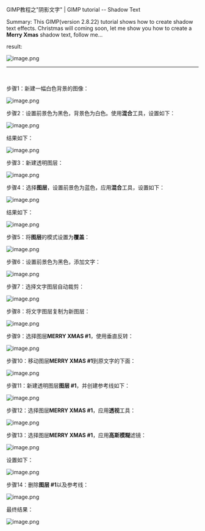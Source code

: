 GIMP教程之"阴影文字" | GIMP tutorial -- Shadow Text

Summary: This GIMP(version 2.8.22) tutorial shows how to create shadow text effects. 
Christmas will coming soon, let me show you how to create a **Merry Xmas** shadow text, follow me...

result:

![image.png](https://res.cloudinary.com/hpiynhbhq/image/upload/v1514005004/ujcfkwv4agw20pahcepk.png)

---
</br>

步骤1：新建一幅白色背景的图像：

![image.png](https://res.cloudinary.com/hpiynhbhq/image/upload/v1514000814/xxxxhaozdjcys6zjey2u.png)

步骤2：设置前景色为黑色，背景色为白色。使用**混合**工具，设置如下：

![image.png](https://res.cloudinary.com/hpiynhbhq/image/upload/v1514000992/e3bczt77mlkjjvjviyhm.png)

结果如下：

![image.png](https://res.cloudinary.com/hpiynhbhq/image/upload/v1514001029/jvcs6mtea7jjuq8ztm1t.png)

步骤3：新建透明图层：

![image.png](https://res.cloudinary.com/hpiynhbhq/image/upload/v1514001128/ong37ujjhmn8cf74aemz.png)

步骤4：选择**图层**，设置前景色为蓝色，应用**混合**工具，设置如下：

![image.png](https://res.cloudinary.com/hpiynhbhq/image/upload/v1514001226/miob0xp9aja9wfwbnxic.png)

结果如下：

![image.png](https://res.cloudinary.com/hpiynhbhq/image/upload/v1514001678/sgrrghkvj478buk1ch5x.png)

步骤5：将**图层**的模式设置为**覆盖**：

![image.png](https://res.cloudinary.com/hpiynhbhq/image/upload/v1514001728/oas11gmop0obopcx9n9e.png)

步骤6：设置前景色为黑色，添加文字：

![image.png](https://res.cloudinary.com/hpiynhbhq/image/upload/v1514003934/xthznrvnpuxqet3j8kvs.png)

步骤7：选择文字图层自动裁剪：

![image.png](https://res.cloudinary.com/hpiynhbhq/image/upload/v1514003981/zaookniqpi9guvpgd4by.png)

步骤8：将文字图层复制为新图层：

![image.png](https://res.cloudinary.com/hpiynhbhq/image/upload/v1514004018/spujqimhklsiozsfopdb.png)

步骤9：选择图层**MERRY XMAS #1**，使用垂直反转：

![image.png](https://res.cloudinary.com/hpiynhbhq/image/upload/v1514004060/zcogn1o44prip078xub2.png)

步骤10：移动图层**MERRY XMAS #1**到原文字的下面：

![image.png](https://res.cloudinary.com/hpiynhbhq/image/upload/v1514004104/rhnsdeuwnp2ipwxbtgeq.png)

步骤11：新建透明图层**图层 #1**，并创建参考线如下：

![image.png](https://res.cloudinary.com/hpiynhbhq/image/upload/v1514004408/dy7wmwlx67fvdctdmspy.png)

步骤12：选择图层**MERRY XMAS #1**，应用**透视**工具：

![image.png](https://res.cloudinary.com/hpiynhbhq/image/upload/v1514004500/n1rccy9txts4oqak8ksu.png)

步骤13：选择图层**MERRY XMAS #1**，应用**高斯模糊**滤镜：

![image.png](https://res.cloudinary.com/hpiynhbhq/image/upload/v1514004630/lkpuo6jmqqcccmn6sexf.png)

设置如下：

![image.png](https://res.cloudinary.com/hpiynhbhq/image/upload/v1514004673/nqwzrm5wgalrclstl65h.png)

步骤14：删除**图层 #1**以及参考线：

![image.png](https://res.cloudinary.com/hpiynhbhq/image/upload/v1514004937/oddaxkeshivgfucloy2j.png)

最终结果：

![image.png](https://res.cloudinary.com/hpiynhbhq/image/upload/v1514005004/ujcfkwv4agw20pahcepk.png)
